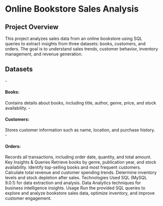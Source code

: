 <h1>Online Bookstore Sales Analysis</h1>
<h2>Project Overview</h2>
This project analyzes sales data from an online bookstore using SQL queries to extract insights from three datasets: books, customers, and orders. The goal is to understand sales trends, customer behavior, inventory management, and revenue generation.

<h2>Datasets</h2>
     -<h4>Books:</h4> Contains details about books, including title, author, genre, price, and stock availability.
     -<h4>Customers:</h4> Stores customer information such as name, location, and purchase history.
     -<h4>Orders:</h4> Records all transactions, including order date, quantity, and total amount.
Key Insights & Queries
Retrieve books by genre, publication year, and stock availability.
Identify top-selling books and most frequent customers.
Calculate total revenue and customer spending trends.
Determine inventory levels and stock depletion after sales.
Technologies Used
SQL (MySQL 9.0.1) for data extraction and analysis.
Data Analytics techniques for business intelligence insights.
Usage
Run the provided SQL queries to explore and analyze bookstore sales data, optimize inventory, and improve customer engagement.
